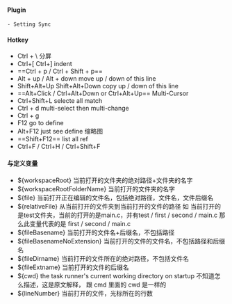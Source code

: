 #### Plugin
    - Setting Sync
#### Hotkey
- Ctrl + \   分屏
- Ctrl+[   Ctrl+]     indent
- ==Ctrl + p / Ctrl + Shift + p==
- Alt + up / Alt + down    move up / down of this line
- Shift+Alt+Up  Shift+Alt+Down    copy up / down  of this line
- ==Alt+Click / Ctrl+Alt+Down or Ctrl+Alt+Up==     Multi-Cursor
- Ctrl+Shift+L  selecte all match
- Ctrl + d   multi-select then multi-change
- Ctrl + g
- F12    go to define
- Alt+F12   just see define 缩略图
- ==Shift+F12== list all ref
- Ctrl+F / Ctrl+H / Ctrl+Shift+F

#### 与定义变量
- \${workspaceRoot} 当前打开的文件夹的绝对路径+文件夹的名字
- \${workspaceRootFolderName} 当前打开的文件夹的名字
- \${file} 当前打开正在编辑的文件名，包括绝对路径，文件名，文件后缀名
- \${relativeFile} 从当前打开的文件夹到当前打开的文件的路径 如 当前打开的是test文件夹，当前的打开的是main.c，并有test / first / second / main.c 那么此变量代表的是 first / second / main.c
- \${fileBasename} 当前打开的文件名+后缀名，不包括路径
- \${fileBasenameNoExtension} 当前打开的文件的文件名，不包括路径和后缀名
- \${fileDirname} 当前打开的文件所在的绝对路径，不包括文件名
- \${fileExtname} 当前打开的文件的后缀名
- \${cwd} the task runner's current working directory on startup 不知道怎么描述，这是原文解释， 跟 cmd 里面的 cwd 是一样的
- \${lineNumber} 当前打开的文件，光标所在的行数
